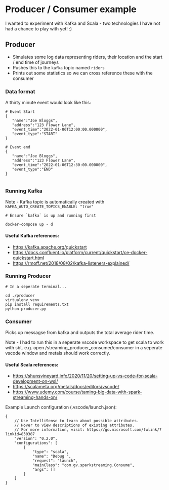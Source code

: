 # Producer / Consumer example

I wanted to experiment with Kafka and Scala - two technologies I have not had a chance
to play with yet! :) 

## Producer
- Simulates some log data representing riders, their location and the start / end time of journeys
- Pushes this to the `kafka` topic named `riders`
- Prints out some statistics so we can cross reference these with the consumer
  
### Data format

A thirty minute event would look like this:

```
# Event Start
{
   "name":"Joe Bloggs",
   "address":"123 Flower Lane",
   "event_time":"2022-01-06T12:00:00.000000",
   "event_type":"START"
}

# Event end
{
   "name":"Joe Bloggs",
   "address":"123 Flower Lane",
   "event_time":"2022-01-06T12:30:00.000000",
   "event_type":"END"
}


```

### Running Kafka
Note - Kafka topic is automatically created with `KAFKA_AUTO_CREATE_TOPICS_ENABLE: "true"`

```
# Ensure `kafka` is up and running first

docker-compose up - d
```


#### Useful Kafka references:
- https://kafka.apache.org/quickstart
- https://docs.confluent.io/platform/current/quickstart/ce-docker-quickstart.html
- https://rmoff.net/2018/08/02/kafka-listeners-explained/



### Running Producer
```
# In a seperate terminal...

cd ./producer
virtualenv venv 
pip install requirements.txt
python producer.py
```

### Consumer
Picks up messagse from kafka and outputs the total average rider time.

Note - I had to run this in a seperate vscode workspace to get scala to work with sbt.
e.g. open /streaming_producer_consumer/consumer in a seperate vscode window and metals should work correctly.

#### Useful Scala references:
- https://shunsvineyard.info/2020/11/20/setting-up-vs-code-for-scala-development-on-wsl/
- https://scalameta.org/metals/docs/editors/vscode/
- https://www.udemy.com/course/taming-big-data-with-spark-streaming-hands-on/

Example Launch configuration (.vscode/launch.json):
```
{
    // Use IntelliSense to learn about possible attributes.
    // Hover to view descriptions of existing attributes.
    // For more information, visit: https://go.microsoft.com/fwlink/?linkid=830387
    "version": "0.2.0",
    "configurations": [
        {
            "type": "scala",
            "name": "Debug ",
            "request": "launch",
            "mainClass": "com.gv.sparkstreaming.Consume",
            "args": []
        }
    ]
}
```
